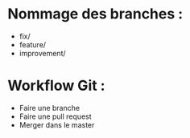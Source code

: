 # Nommage des branches :

- fix/<nom-du-fix>
- feature/<nom-du-feature>
- improvement/<nom-du-improvement>

# Workflow Git :

- Faire une branche
- Faire une pull request
- Merger dans le master
